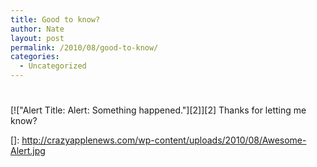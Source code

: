 ```yaml
---
title: Good to know?
author: Nate
layout: post
permalink: /2010/08/good-to-know/
categories:
  - Uncategorized
---
```

# 

[!["Alert Title: Alert: Something happened."][2]][2]
Thanks for letting me know?

 []: http://crazyapplenews.com/wp-content/uploads/2010/08/Awesome-Alert.jpg